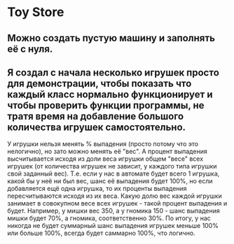 # Toy Store
## Можно создать пустую машину и заполнять её с нуля.
## Я создал с начала несколько игрушек просто для демонстрации, чтобы показать что каждый класс нормально функционирует и чтобы проверить функции программы, не тратя время на добавление большого количества игрушек самостоятельно.
У игрушки нельзя менять % выпадения (просто потому что это нелогично), но зато можно менять её "вес". А процент выпадения высчитывается исходя из доли веса игрушки общем "весе" всех игрушек (от количества игрушек не зависит, у каждого типа игрушки свой заданный вес). Т.е. если у нас в автомате будет всего 1 игрушка, какой бы у неё ни был вес, шанс её выпадения будет 100%, но если добавляется ещё одна игрушка, то их проценты выпадения пересчитываются исходя из их веса. Какую долю вес каждой игрушки занимает в совокупном весе всех игрушек - такой процент выпадения и будет. Например, у мишки вес 350, а у гномика 150 - шанс выпадения мишки будет 70%, а гномика, соответственно 30%. По итогу, у нас никогда не будет суммарный шанс выпадения игрушек меньше 100% или больше 100%, всегда будет саммарно 100%, что логично.
